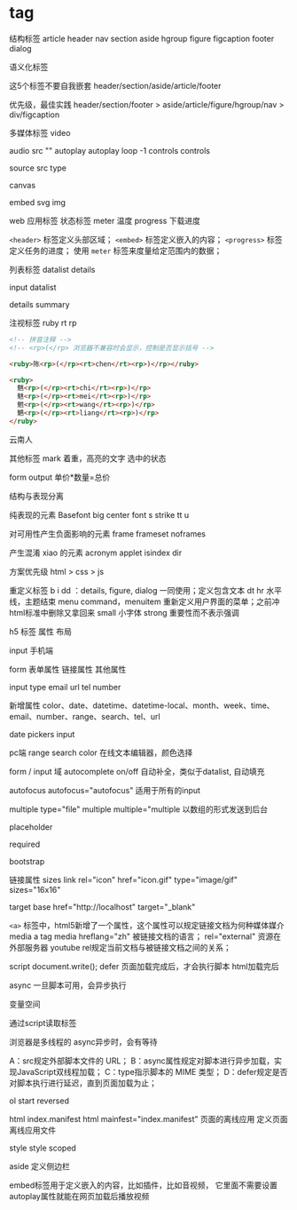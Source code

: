 # tag

结构标签
article
header
nav
section
aside
hgroup
figure
figcaption
footer
dialog

语义化标签

这5个标签不要自我嵌套
header/section/aside/article/footer

优先级，最佳实践
header/section/footer > aside/article/figure/hgroup/nav > div/figcaption

多媒体标签
video

audio
src ""
autoplay autoplay
loop -1
controls controls

source
src
type

canvas

embed
svg
img

web 应用标签
状态标签
meter 温度
progress 下载进度

`<header>` 标签定义头部区域；
`<embed>` 标签定义嵌入的内容；
`<progress>` 标签定义任务的进度；
使用 `meter` 标签来度量给定范围内的数据；

列表标签
datalist
details

input
datalist

details
summary

注视标签
ruby
rt
rp

```html
<!-- 拼音注释 -->
<!-- <rp>(</rp> 浏览器不兼容时会显示，控制是否显示括号 -->

<ruby>陈<rp>(</rp><rt>chen</rt><rp>)</rp></ruby>

<ruby>
  魑<rp>(</rp><rt>chi</rt><rp>)</rp>
  魅<rp>(</rp><rt>mei</rt><rp>)</rp>
  魍<rp>(</rp><rt>wang</rt><rp>)</rp>
  魉<rp>(</rp><rt>liang</rt><rp>)</rp>
</ruby>

```

云南人

其他标签
mark 着重，高亮的文字
选中的状态

form
output
单价*数量=总价

结构与表现分离

纯表现的元素
Basefont
big
center
font
s
strike
tt
u

对可用性产生负面影响的元素
frame
frameset
noframes

产生混淆 xiao 的元素
acronym
applet
isindex
dir

方案优先级
html > css > js

重定义标签
b
i
dd ：details, figure, dialog 一同使用；定义包含文本
dt
hr 水平线，主题结束
menu command，menuitem 重新定义用户界面的菜单；之前冲html标准中删除又拿回来
small 小字体
strong 重要性而不表示强调

h5
标签
属性
布局

input
手机端

form
表单属性
链接属性
其他属性

input type
email
url
tel
number

新增属性
color、date、datetime、datetime-local、month、week、time、email、number、range、search、tel、url

date pickers input

pc端
range
search
color 在线文本编辑器，颜色选择

form / input  域
autocomplete on/off 自动补全，类似于datalist, 自动填充

autofocus
autofocus="autofocus" 适用于所有的input

multiple
type="file" multiple
multiple="multiple
以数组的形式发送到后台

placeholder

required

bootstrap

链接属性
sizes
link rel="icon" href="icon.gif" type="image/gif" sizes="16x16"

target
base href="http://localhost" target="_blank"

`<a>` 标签中，html5新增了一个属性，这个属性可以规定链接文档为何种媒体媒介 media
a tag
media
hreflang="zh" 被链接文档的语言；
rel="external" 资源在外部服务器 youtube
rel规定当前文档与被链接文档之间的关系；

script
document.write();
defer 页面加载完成后，才会执行脚本
html加载完后

async 一旦脚本可用，会异步执行

变量空间

通过script读取标签

浏览器是多线程的
async异步时，会有等待

A：src规定外部脚本文件的 URL；
B：async属性规定对脚本进行异步加载，实现JavaScript双线程加载；
C：type指示脚本的 MIME 类型；
D：defer规定是否对脚本执行进行延迟，直到页面加载为止；

ol
start
reversed

html
index.manifest
html mainfest="index.manifest"
页面的离线应用
定义页面离线应用文件

style
style scoped

aside 定义侧边栏

embed标签用于定义嵌入的内容，比如插件，比如音视频，
它里面不需要设置autoplay属性就能在网页加载后播放视频
